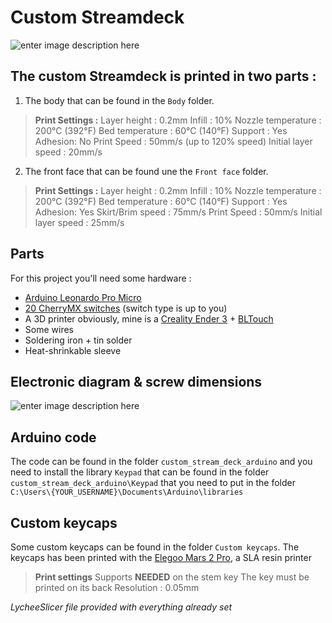 # Custom Streamdeck
![enter image description here](https://i.ibb.co/6mSPCLs/20210416-173855.jpg)

## The custom Streamdeck is printed in two parts :

 1. The body that can be found in the `Body` folder.
> **Print Settings :** 
> Layer height : 0.2mm
> Infill : 10%
> Nozzle temperature : 200°C (392°F)
> Bed temperature : 60°C (140°F)
> Support : Yes
> Adhesion: No
> Print Speed : 50mm/s (up to 120% speed)
> Initial layer speed : 20mm/s

 2. The front face that can be found une the `Front face` folder.
 > **Print Settings :** 
> Layer height : 0.2mm
> Infill : 10%
> Nozzle temperature : 200°C (392°F)
> Bed temperature : 60°C (140°F)
> Support : Yes
> Adhesion: Yes
> Skirt/Brim speed : 75mm/s 
> Print Speed : 50mm/s
> Initial layer speed : 25mm/s

## Parts
For this project you'll need some hardware :

 - [Arduino Leonardo Pro Micro](https://www.amazon.fr/KeeYees-ATmega32U4-D%C3%A9veloppement-Leonardo-Bootloader/dp/B07FQJW2KN/ref=sr_1_6?__mk_fr_FR=%C3%85M%C3%85%C5%BD%C3%95%C3%91&dchild=1&keywords=leonardo%20pro%20micro&qid=1618591420&sr=8-6)
 - [20 CherryMX switches](https://www.amazon.fr/gp/product/B08SK47VDX/ref=ppx_yo_dt_b_asin_title_o03_s00?ie=UTF8&psc=1) (switch type is up to you)
 - A 3D printer obviously, mine is a [Creality Ender 3](https://www.creality3dofficial.com/fr/collections/creality3d-eu-warehouse-in-stock/products/official-creality-ender-3-3d-printer) + [BLTouch](https://www.creality3dofficial.com/fr/collections/creality3d-eu-warehouse-in-stock/products/creality-bl-touch)
 - Some wires
 - Soldering iron + tin solder
 - Heat-shrinkable sleeve

## Electronic diagram & screw dimensions
![enter image description here](https://i.ibb.co/fGJj4tk/Adobe-Scan-16-avr-2021-1.jpg)

## Arduino code
The code can be found in the folder `custom_stream_deck_arduino` and you need to install the library `Keypad` that can be found in the folder `custom_stream_deck_arduino\Keypad` that you need to put in the folder `C:\Users\{YOUR_USERNAME}\Documents\Arduino\libraries`

## Custom keycaps
Some custom keycaps can be found in the folder `Custom keycaps`.
The keycaps has been printed with the [Elegoo Mars 2 Pro](https://www.amazon.fr/ELEGOO-Imprimante-Monochrome-dimpression-6-30inch/dp/B08F7M578H), a SLA resin printer

> **Print settings**
> Supports **NEEDED** on the stem key
> The key must be printed on its back
> Resolution : 0.05mm
> 
 *LycheeSlicer file provided with everything already set*
